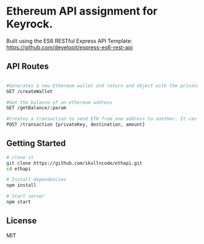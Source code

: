 Ethereum API assignment for Keyrock.
==================================

Built using the ES6 RESTful Express API Template:
https://github.com/developit/express-es6-rest-api

API Routes
----------

```sh

#Generates a new Ethereum wallet and return and object with the private key and the public ETH address
GET /createWallet 

#Get the balance of an ethereum address
GET /getBalance/:param 

#Creates a transaction to send ETH from one address to another. It can receive 3 raw JSON params: privateKey of the source ETH address, destination is the ETH destination address and amount the number of ETH to be send.
POST /transaction {privateKey, destination, amount}

```

Getting Started
---------------

```sh
# clone it
git clone https://github.com/skullncode/ethapi.git
cd ethapi

# Install dependencies
npm install

# Start server
npm start

```
License
-------

MIT
